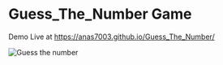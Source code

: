 # Guess_The_Number Game
Demo Live at https://anas7003.github.io/Guess_The_Number/

![Guess the number](https://user-images.githubusercontent.com/111463267/194747911-bf2dfbdb-a02f-4f77-837d-af617d1ad813.jpg)

